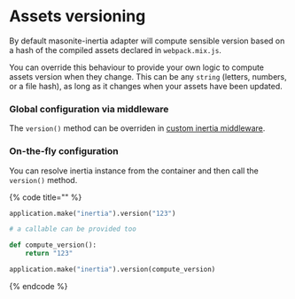 # Assets versioning

By default masonite-inertia adapter will compute sensible version based on a hash of the compiled assets declared in `webpack.mix.js`.

You can override this behaviour to provide your own logic to compute assets version when they change. This can be any `string` \(letters, numbers, or a file hash\), as long as it changes when your assets have been updated.

### Global configuration via middleware

The `version()` method can be overriden in [custom inertia middleware](configuration.md#overriding-middleware).

### On-the-fly configuration

You can resolve inertia instance from the container and then call the `version()` method.

{% code title="" %}
```python
application.make("inertia").version("123")

# a callable can be provided too

def compute_version():
    return "123"

application.make("inertia").version(compute_version)
```
{% endcode %}

